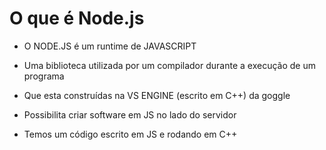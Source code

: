 
# O que é Node.js 

* O NODE.JS é um runtime de JAVASCRIPT 

* Uma biblioteca utilizada por um compilador durante a execução de um programa

* Que esta construídas na VS ENGINE (escrito em C++) da goggle

* Possibilita criar software em JS no lado do servidor

* Temos um código escrito em JS e rodando em C++

